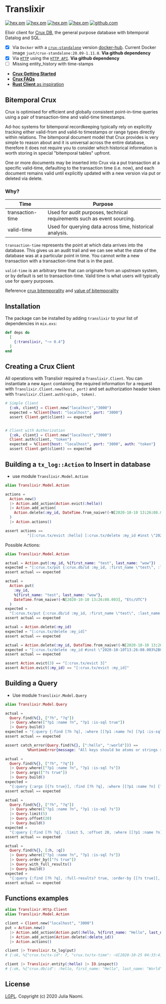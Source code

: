# Translixir

[![hex.pm](https://img.shields.io/hexpm/v/translixir.svg)](https://hex.pm/packages/translixir)
[![hex.pm](https://img.shields.io/badge/docs-hexpm-blue.svg)](https://hexdocs.pm/translixir)
[![hex.pm](https://img.shields.io/hexpm/dt/translixir.svg)](https://hex.pm/packages/translixir)
[![hex.pm](https://img.shields.io/hexpm/l/translixir.svg)](https://hex.pm/packages/translixir)
[![github.com](https://img.shields.io/github/last-commit/naomijub/translixir.svg)](https://github.com/naomijub/translixir/commits/master)

Elixir client for [Crux DB](https://www.opencrux.com), the general purpose
database with bitemporal Datalog and SQL.
- [x] Via `Docker` with a [`crux-standalone`](https://opencrux.com/reference/building.html#_docker) version [docker-hub](https://hub.docker.com/r/juxt/crux-standalone). Current Docker image `juxt/crux-standalone:20.09-1.11.0`. **Via github dependency**
- [x] Via [`HTTP`](https://opencrux.com/reference/http.html#start-http-server) using the [`HTTP API`](https://opencrux.com/reference/http.html#http-api). **Via github dependency**
- [ ] Missing entity_history with time-stamps

* [**Crux Getting Started**](https://opencrux.com/reference/get-started.html)
* [**Crux FAQs**](https://opencrux.com/about/faq.html)
* [**Rust Client** as inspiration](https://github.com/naomijub/transistor)

## Bitemporal Crux

Crux is optimised for efficient and globally consistent point-in-time queries using a pair of transaction-time and valid-time timestamps.

Ad-hoc systems for bitemporal recordkeeping typically rely on explicitly tracking either valid-from and valid-to timestamps or range types directly within relations. The bitemporal document model that Crux provides is very simple to reason about and it is universal across the entire database, therefore it does not require you to consider which historical information is worth storing in special "bitemporal tables" upfront.

One or more documents may be inserted into Crux via a put transaction at a specific valid-time, defaulting to the transaction time (i.e. now), and each document remains valid until explicitly updated with a new version via put or deleted via delete.

### Why?

| Time 	| Purpose 	|
|-	|-	|
| transaction-time 	| Used for audit purposes, technical requirements such as event sourcing. 	|
| valid-time 	| Used for querying data across time, historical analysis. 	|

`transaction-time` represents the point at which data arrives into the database. This gives us an audit trail and we can see what the state of the database was at a particular point in time. You cannot write a new transaction with a transaction-time that is in the past.

`valid-time` is an arbitrary time that can originate from an upstream system, or by default is set to transaction-time. Valid time is what users will typically use for query purposes.

Reference [crux bitemporality](https://opencrux.com/about/bitemporality.html) and [value of bitemporality](https://juxt.pro/blog/posts/value-of-bitemporality.html)


## Installation

The package can be installed by adding `translixir` to your list of
dependencies in `mix.exs`:

```elixir
def deps do
  [
    {:translixir, "~> 0.4"}
  ]
end
```

## Creating a Crux Client

All operations with Translixir required a `Translixir.Client`. You can instantiate a new `Agent` containing the required information for a request with `Translixir.Client.new(host, port)` and set authorization header token with `Translixir.Client.auth(<pid>, token)`.

```elixir
# Simple Client
  {:ok, client} = Client.new("localhost","3000")
  expected = %Client{host: "localhost", port: "3000"}
  assert Client.get(client) == expected


# Client with Authorization
  {:ok, client} = Client.new("localhost","3000")
  Client.auth(client, "token")
  expected = %Client{host: "localhost", port: "3000", auth: "token"}
  assert Client.get(client) == expected
```

## Building a `tx_log::Action` to Insert in database
* use module `Translixir.Model.Action`

```elixir
alias Translixir.Model.Action

actions =
  Action.new()
  |> Action.add_action(Action.evict(:hello))
  |> Action.add_action(
    Action.delete(:my_id, DateTime.from_naive!(~N[2020-10-10 13:26:08.003], "Etc/UTC"))
  )
  |> Action.actions()

assert actions ==
          "[[:crux.tx/evict :hello] [:crux.tx/delete :my_id #inst \"2020-10-10T13:26:08.003%2B00:00\"]]"
```

Possible Actions:
```elixir
alias Translixir.Model.Action

actual = Action.put(:my_id, %{first_name: "test", last_name: "wow"})
expected = "[:crux.tx/put {:crux.db/id :my_id, :first_name \"test\", :last_name \"wow\"}]"
assert actual == expected

actual =
  Action.put(
    :my_id,
    %{first_name: "test", last_name: "wow"},
    DateTime.from_naive!(~N[2020-10-10 13:26:08.003], "Etc/UTC")
  )
expected =
  "[:crux.tx/put {:crux.db/id :my_id, :first_name \"test\", :last_name \"wow\"} #inst \"2020-10-10T13:26:08.003%2B00:00\"]"
assert actual == expected

actual = Action.delete(:my_id)
expected = "[:crux.tx/delete :my_id]"
assert actual == expected

actual = Action.delete(:my_id, DateTime.from_naive!(~N[2020-10-10 13:26:08.003], "Etc/UTC"))
expected = "[:crux.tx/delete :my_id #inst \"2020-10-10T13:26:08.003%2B00:00\"]"
assert actual == expected

assert Action.evict(3) == "[:crux.tx/evict 3]"
assert Action.evict(:my_id) == "[:crux.tx/evict :my_id]"
```

## Building a Query
* Use module `Translixir.Model.Query`

```elixir
alias Translixir.Model.Query

actual =
  Query.find(%{}, ["?h", "?q"])
  |> Query.where(["?p1 :name ?n", "?p1 :is-sql true"])
  |> Query.build()
expected = "{:query {:find [?h ?q], :where [[?p1 :name ?n] [?p1 :is-sql true]]}}"
assert actual == expected

assert catch_error(Query.find(%{}, [":hello", ":world"])) ==
          %RuntimeError{message: "All keys should be atoms or strings starting with `?`"}

actual =
  Query.find(%{}, ["?h", "?q"])
  |> Query.where(["?p1 :name ?n", "?p1 :is-sql ?s"])
  |> Query.args(["?s true"])
  |> Query.build()
expected =
  "{:query {:args [{?s true}], :find [?h ?q], :where [[?p1 :name ?n] [?p1 :is-sql ?s]]}}"
assert actual == expected

actual =
  Query.find(%{}, ["?h", "?q"])
  |> Query.where(["?p1 :name ?n", "?p1 :is-sql ?s"])
  |> Query.limit(5)
  |> Query.offset(20)
  |> Query.build()
expected =
  "{:query {:find [?h ?q], :limit 5, :offset 20, :where [[?p1 :name ?n] [?p1 :is-sql ?s]]}}"
assert actual == expected

actual =
  Query.find(%{}, [:h, :q])
  |> Query.where(["?p1 :name ?n", "?p1 :is-sql ?s"])
  |> Query.order_by(["?s true"])
  |> Query.with_full_results()
  |> Query.build()
expected =
  "{:query {:find [?h ?q], :full-results? true, :order-by [[?s true]], :where [[?p1 :name ?n] [?p1 :is-sql ?s]]}}"
assert actual == expected
```

## Functions examples

```elixir
alias Translixir.Http.Client
alias Translixir.Model.Action

client = Client.new("localhost", "3000")
put = Action.new()
  |> Action.add_action(Action.put(:hello, %{first_name: "Hello", last_name: "World"}))
  |> Action.add_action(Action.delete(:delete_id))
  |> Action.actions()

client |> Translixir.tx_log(put)
# {:ok, %{"crux.tx/tx-id": 7, "crux.tx/tx-time": ~U[2020-10-25 04:33:41.102Z]}}

client |> Translixir.entity(:hello) |> IO.inspect()
# {:ok, %{"crux.db/id": :hello, first_name: "Hello", last_name: "World"}}

```

## License

[LGPL](LICENSE). Copyright (c) 2020 Julia Naomi.
